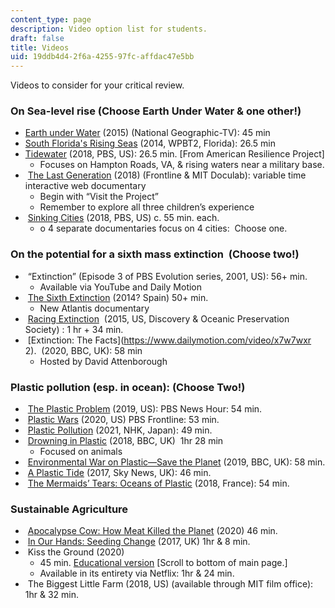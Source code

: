 ```yaml
---
content_type: page
description: Video option list for students.
draft: false
title: Videos
uid: 19ddb4d4-2f6a-4255-97fc-affdac47e5bb
---
```

Videos to consider for your critical review.

### On Sea-level rise (Choose Earth Under Water & one other!)

- [Earth under Water](https://www.youtube.com/watch?v=kyH0_qhjaUc ) (2015) (National Geographic-TV): 45 min
- [South Florida's Rising Seas](https://www.pbs.org/video/wpbt2-presents-south-floridas-rising-seas-impact/ ) (2014, WPBT2, Florida): 26.5 min
- [Tidewater]( https://www.pbs.org/video/tidewater-mgqr0m/) (2018, PBS, US): 26.5 min. \[From American Resilience Project\]
    - Focuses on Hampton Roads, VA, & rising waters near a military base.
-  [The Last Generation](https://docubase.mit.edu/project/the-last-generation/ ) (2018) (Frontline & MIT Doculab): variable time interactive web documentary
    - Begin with “Visit the Project”
    - Remember to explore all three children’s experience
-  [Sinking Cities](https://mediaplayer.whro.org/program/sinking-cities ) (2018, PBS, US) c. 55 min. each.
    - o 4 separate documentaries focus on 4 cities:  Choose one.

### On the potential for a sixth mass extinction  (Choose two!)

-  “Extinction” (Episode 3 of PBS Evolution series, 2001, US): 56+ min.
    - Available via YouTube and Daily Motion
-  [The Sixth Extinction](https://mediaplayer.whro.org/program/sinking-cities ) (2014? Spain) 50+ min.
    - New Atlantis documentary
-  [Racing Extinction](http://www.documentarymania.com/player.php?title=Racing+Extinction)  (2015, US, Discovery & Oceanic Preservation Society) : 1 hr + 34 min.
-  [Extinction: The Facts](https://www.dailymotion.com/video/x7w7wxr 2).  (2020, BBC, UK): 58 min 
    - Hosted by David Attenborough

### Plastic pollution (esp. in ocean): (Choose Two!)

-  [The Plastic Problem](https://www.youtube.com/watch?v=1RDc2opwg0I) (2019, US): PBS News Hour: 54 min.
-  [Plastic Wars](https://www.youtube.com/watch?v=-dk3NOEgX7o) (2020, US) PBS Frontline: 53 min.  
-  [Plastic Pollution](https://www.documentarymania.com/player.php?title=Plastic+Pollution ) (2021, NHK, Japan): 49 min.
-  [Drowning in Plastic](http://www.documentarymania.com/player.php?title=Drowning%20in%20Plastic) (2018, BBC, UK)  1hr 28 min
    - Focused on animals
-  [Environmental War on Plastic—Save the Planet](https://www.youtube.com/watch?v=s-gG2zWIhBU ) (2019, BBC, UK): 58 min.
-  [A Plastic Tide](https://www.youtube.com/watch?v=D35YnZ7_WxM&t=220s ) (2017, Sky News, UK): 46 min.
-  [The Mermaids’ Tears: Oceans of Plastic](https://www.youtube.com/watch?v=rY9NvJBq_iE) (2018, France): 54 min.

### Sustainable Agriculture

-  [Apocalypse Cow: How Meat Killed the Planet](https://www.documentarymania.com/player.php?title=Apocalypse+Cow ) (2020) 46 min.
-  [In Our Hands: Seeding Change](https://www.filmsforaction.org/watch/in-our-hands-seeding-change/ ) (2017, UK) 1hr & 8 min.
-  Kiss the Ground (2020) 
    - 45 min. [Educational version](https://kissthegroundmovie.com) \[Scroll to bottom of main page.\]
    - Available in its entirety via Netflix: 1hr & 24 min.
-  The Biggest Little Farm (2018, US) (available through MIT film office): 1hr & 32 min.
